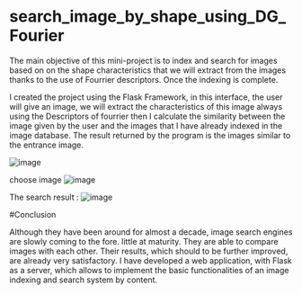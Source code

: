 # search_image_by_shape_using_DG_Fourier

The main objective of this mini-project is to index and search for images based on
on the shape characteristics that we will extract from the images thanks to the use of
Fourrier descriptors. Once the indexing is complete.

I created the project using the Flask Framework, in this interface, the user will give an image, we
will extract the characteristics of this image always using the Descriptors
of fourrier then I calculate the similarity between the image given by the user and the images
that I have already indexed in the image database. The result returned by the program is the
images similar to the entrance image.

![image](https://user-images.githubusercontent.com/64175026/148092099-064d5c09-367e-4144-9e26-6505141982ea.png)

choose image
![image](https://user-images.githubusercontent.com/64175026/148092606-ef17f54d-41de-4b77-b699-d0e94fd33876.png)


The search result :
![image](https://user-images.githubusercontent.com/64175026/148092925-30e60020-a08e-4c99-8d62-0b65676853a5.png)


#Conclusion

Although they have been around for almost a decade, image search engines are slowly coming to the fore.
little at maturity. They are able to compare images with each other. Their results, which should to be further improved, are already very satisfactory.
I have developed a web application, with Flask as a server, which allows to implement the basic functionalities of an image indexing and search system by content.
